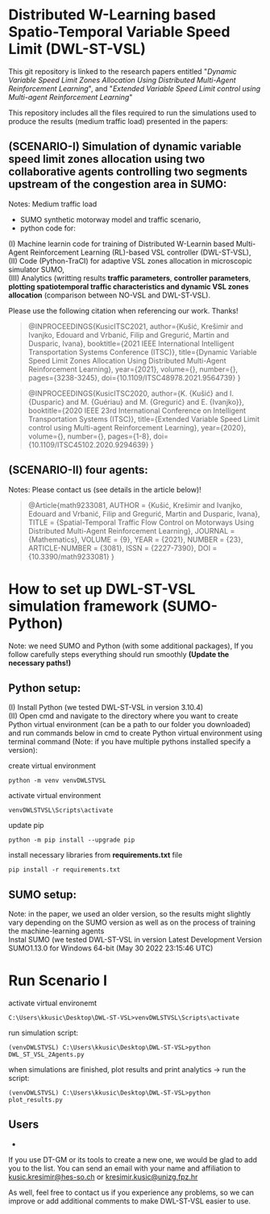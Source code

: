 # Distributed W-Learning based Spatio-Temporal Variable Speed Limit (DWL-ST-VSL)
This git repository is linked to the research papers entitled "_Dynamic Variable Speed Limit Zones Allocation Using
Distributed Multi-Agent Reinforcement Learning_", and "_Extended Variable Speed Limit control using Multi-agent
Reinforcement Learning_"<br/>

This repository includes all the files required to run the simulations used to produce the results (medium traffic load) presented in the papers:

## (SCENARIO-I) Simulation of dynamic variable speed limit zones allocation using two collaborative agents controlling two segments upstream of the congestion area in SUMO:
Notes: Medium traffic load  
* SUMO synthetic motorway model and traffic scenario,
* python code for:<br/>

(I) Machine learnin code for training of Distributed W-Learnin based Multi-Agent Reinforcement Learning (RL)-based VSL controller (DWL-ST-VSL),<br/>
(II) Code (Python-TraCI) for adaptive VSL zones allocation in microscopic simulator SUMO,<br/>
(III) Analytics (writting results **traffic parameters**, **controller parameters**, **plotting spatiotemporal traffic characteristics and dynamic VSL zones allocation** (comparison between NO-VSL and DWL-ST-VSL).

Please use the following citation when referencing our work. Thanks!
>@INPROCEEDINGS{KusicITSC2021,
> author={Kušić, Krešimir and Ivanjko, Edouard and Vrbanić, Filip and Gregurić, Martin and Dusparic, Ivana},
> booktitle={2021 IEEE International Intelligent Transportation Systems Conference (ITSC)}, 
> title={Dynamic Variable Speed Limit Zones Allocation Using Distributed Multi-Agent Reinforcement Learning}, 
> year={2021},
> volume={},
> number={},
> pages={3238-3245},
> doi={10.1109/ITSC48978.2021.9564739}
>}

>@INPROCEEDINGS{KusicITSC2020,
> author={K. {Kušić} and I. {Dusparic} and M. {Guériau} and M. {Gregurić} and E. {Ivanjko}},
> booktitle={2020 IEEE 23rd International Conference on Intelligent Transportation Systems (ITSC)}, 
> title={Extended Variable Speed Limit control using Multi-agent Reinforcement Learning}, 
> year={2020},
> volume={},
> number={},
> pages={1-8},
> doi={10.1109/ITSC45102.2020.9294639}
>}

## (SCENARIO-II) four agents:
Notes: Please contact us (see details in the article below)!

>@Article{math9233081,
> AUTHOR = {Kušić, Krešimir and Ivanjko, Edouard and Vrbanić, Filip and Gregurić, Martin and Dusparic, Ivana},
> TITLE = {Spatial-Temporal Traffic Flow Control on Motorways Using Distributed Multi-Agent Reinforcement Learning},
> JOURNAL = {Mathematics},
> VOLUME = {9},
> YEAR = {2021},
> NUMBER = {23},
> ARTICLE-NUMBER = {3081},
> ISSN = {2227-7390},
> DOI = {10.3390/math9233081}
>}



# How to set up DWL-ST-VSL simulation framework (SUMO-Python)
Note: we need SUMO and Python (with some additional packages), If you follow carefully steps everything should run smoothly **(Update the necessary paths!)**
     

## Python setup:
(I) Install Python (we tested DWL-ST-VSL in version 3.10.4)<br/>
(II) Open cmd and navigate to the directory where you want to create Python virtual environment (can be a path to our folder you downloaded) and run commands 
below in cmd to create Python virtual environment using terminal command (Note: if you have multiple pythons installed specify a version):<br/>

create virtual environment
```
python -m venv venvDWLSTVSL
```
activate virtual environment
```
venvDWLSTVSL\Scripts\activate
```
update pip
```
python -m pip install --upgrade pip
```
install necessary libraries from **requirements.txt** file
```
pip install -r requirements.txt 
```
## SUMO setup:
Note: in the paper, we used an older version, so the results might slightly vary depending on the SUMO version as well as on the process of training the machine-learning agents<br/>
Instal SUMO (we tested DWL-ST-VSL in version Latest Development Version SUMO1.13.0 for Windows 64-bit (May 30 2022 23:15:46 UTC)

# Run Scenario I

activate virtual environemt
```
C:\Users\kkusic\Desktop\DWL-ST-VSL>venvDWLSTVSL\Scripts\activate
```
run simulation script:
```
(venvDWLSTVSL) C:\Users\kkusic\Desktop\DWL-ST-VSL>python DWL_ST_VSL_2Agents.py
```
when simulations are finished, plot results and print analytics -> run the script:
```
(venvDWLSTVSL) C:\Users\kkusic\Desktop\DWL-ST-VSL>python plot_results.py
```


## Users
*
If you use DT-GM or its tools to create a new one, we would be glad to add you to the list.
You can send an email with your name and affiliation to kusic.kresimir@hes-so.ch or kresimir.kusic@unizg.fpz.hr

As well, feel free to contact us if you experience any problems, so we can improve or add additional comments to make DWL-ST-VSL easier to use.
